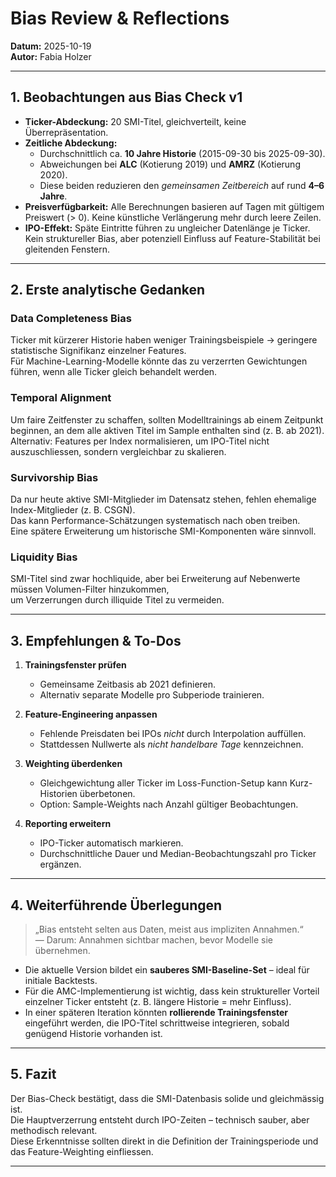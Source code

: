 # Bias Review & Reflections  
**Datum:** 2025-10-19  
**Autor:** Fabia Holzer  

---

## 1. Beobachtungen aus Bias Check v1  

- **Ticker-Abdeckung:** 20 SMI-Titel, gleichverteilt, keine Überrepräsentation.  
- **Zeitliche Abdeckung:**  
  - Durchschnittlich ca. **10 Jahre Historie** (2015-09-30 bis 2025-09-30).  
  - Abweichungen bei **ALC** (Kotierung 2019) und **AMRZ** (Kotierung 2020).  
  - Diese beiden reduzieren den *gemeinsamen Zeitbereich* auf rund **4–6 Jahre**.  
- **Preisverfügbarkeit:** Alle Berechnungen basieren auf Tagen mit gültigem Preiswert (> 0). Keine künstliche Verlängerung mehr durch leere Zeilen.  
- **IPO-Effekt:** Späte Eintritte führen zu ungleicher Datenlänge je Ticker. Kein struktureller Bias, aber potenziell Einfluss auf Feature-Stabilität bei gleitenden Fenstern.  

---

## 2. Erste analytische Gedanken  

### Data Completeness Bias  
Ticker mit kürzerer Historie haben weniger Trainingsbeispiele → geringere statistische Signifikanz einzelner Features.  
Für Machine-Learning-Modelle könnte das zu verzerrten Gewichtungen führen, wenn alle Ticker gleich behandelt werden.  

### Temporal Alignment  
Um faire Zeitfenster zu schaffen, sollten Modelltrainings ab einem Zeitpunkt beginnen, an dem alle aktiven Titel im Sample enthalten sind (z. B. ab 2021).  
Alternativ: Features per Index normalisieren, um IPO-Titel nicht auszuschliessen, sondern vergleichbar zu skalieren.  

### Survivorship Bias  
Da nur heute aktive SMI-Mitglieder im Datensatz stehen, fehlen ehemalige Index-Mitglieder (z. B. CSGN).  
Das kann Performance-Schätzungen systematisch nach oben treiben.  
Eine spätere Erweiterung um historische SMI-Komponenten wäre sinnvoll.  

### Liquidity Bias  
SMI-Titel sind zwar hochliquide, aber bei Erweiterung auf Nebenwerte müssen Volumen-Filter hinzukommen,  
um Verzerrungen durch illiquide Titel zu vermeiden.  

---

## 3. Empfehlungen & To-Dos  

1. **Trainingsfenster prüfen**  
   - Gemeinsame Zeitbasis ab 2021 definieren.  
   - Alternativ separate Modelle pro Subperiode trainieren.  

2. **Feature-Engineering anpassen**  
   - Fehlende Preisdaten bei IPOs *nicht* durch Interpolation auffüllen.  
   - Stattdessen Nullwerte als *nicht handelbare Tage* kennzeichnen.  

3. **Weighting überdenken**  
   - Gleichgewichtung aller Ticker im Loss-Function-Setup kann Kurz-Historien überbetonen.  
   - Option: Sample-Weights nach Anzahl gültiger Beobachtungen.  

4. **Reporting erweitern**  
   - IPO-Ticker automatisch markieren.  
   - Durchschnittliche Dauer und Median-Beobachtungszahl pro Ticker ergänzen.  

---

## 4. Weiterführende Überlegungen  

> „Bias entsteht selten aus Daten, meist aus impliziten Annahmen.“  
> — Darum: Annahmen sichtbar machen, bevor Modelle sie übernehmen.  

- Die aktuelle Version bildet ein **sauberes SMI-Baseline-Set** – ideal für initiale Backtests.  
- Für die AMC-Implementierung ist wichtig, dass kein struktureller Vorteil einzelner Ticker entsteht (z. B. längere Historie = mehr Einfluss).  
- In einer späteren Iteration könnten **rollierende Trainingsfenster** eingeführt werden, die IPO-Titel schrittweise integrieren, sobald genügend Historie vorhanden ist.  

---

## 5. Fazit  

Der Bias-Check bestätigt, dass die SMI-Datenbasis solide und gleichmässig ist.  
Die Hauptverzerrung entsteht durch IPO-Zeiten – technisch sauber, aber methodisch relevant.  
Diese Erkenntnisse sollten direkt in die Definition der Trainingsperiode und das Feature-Weighting einfliessen.  

---

